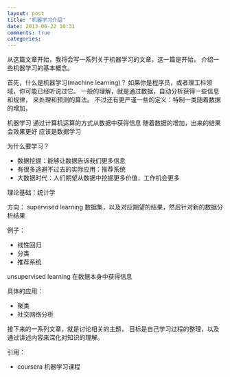 ```yaml
---
layout: post
title: "机器学习介绍"
date: 2013-06-22 10:31
comments: true
categories: 
---
```


从这篇文章开始，我将会写一系列关于机器学习的文章，这一篇是开始，
介绍一些机器学习的基本概念。

首先，什么是机器学习(machine learning)？
如果你是程序员，或者理工科领域，你可能已经听说过它。
一般的理解，就是通过数据，自动分析获得一些信息和规律，
来处理和预测的算法。
不过还有更严谨一些的定义：特制一类随着数据的增加，

机器学习
通过计算机运算的方式从数据中获得信息
随着数据的增加，出来的结果会效果更好
应该是数据学习

为什么要学习？
- 数据挖掘：能够让数据告诉我们更多信息
- 有很多逃避不过去的实际应用：推荐系统
- 大数据时代：人们期望从数据中挖掘更多价值，工作机会更多

理论基础：统计学

方向：
supervised learning
数据集，以及对应期望的结果，然后针对新的数据分析结果

例子：
- 线性回归
- 分类
- 推荐系统

unsupervised learning
在数据本身中获得信息

具体的应用：
- 聚类
- 社交网络分析

接下来的一系列文章，就是讨论相关的主题，
目标是自己学习过程的整理，以及通过讲述内容来深化对知识的理解。

引用：
- coursera 机器学习课程

